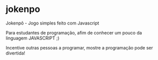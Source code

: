 # jokenpo
Jokenpô - Jogo simples feito com Javascript

Para estudantes de programação, afim de conhecer um pouco da linguagem JAVASCRIPT ;)


Incentive outras pessoas a programar, mostre a programação pode ser divertida!
